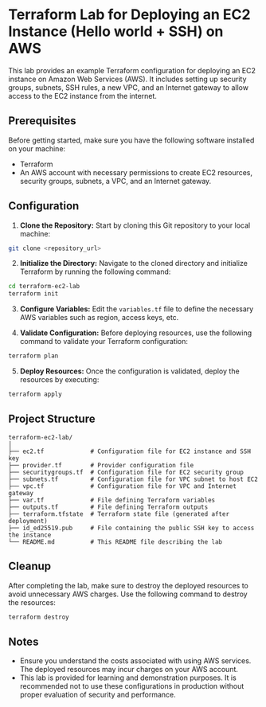 # Terraform Lab for Deploying an EC2 Instance (Hello world + SSH) on AWS

This lab provides an example Terraform configuration for deploying an EC2 instance on Amazon Web Services (AWS). It includes setting up security groups, subnets, SSH rules, a new VPC, and an Internet gateway to allow access to the EC2 instance from the internet.

## Prerequisites

Before getting started, make sure you have the following software installed on your machine:

- Terraform
- An AWS account with necessary permissions to create EC2 resources, security groups, subnets, a VPC, and an Internet gateway.

## Configuration

1. **Clone the Repository:** Start by cloning this Git repository to your local machine:

```bash
git clone <repository_url>
```

2. **Initialize the Directory:** Navigate to the cloned directory and initialize Terraform by running the following command:

```bash
cd terraform-ec2-lab
terraform init
```

3. **Configure Variables:** Edit the `variables.tf` file to define the necessary AWS variables such as region, access keys, etc.

4. **Validate Configuration:** Before deploying resources, use the following command to validate your Terraform configuration:

```bash
terraform plan
```

5. **Deploy Resources:** Once the configuration is validated, deploy the resources by executing:

```bash
terraform apply
```

## Project Structure

```
terraform-ec2-lab/
│
├── ec2.tf             # Configuration file for EC2 instance and SSH key
├── provider.tf        # Provider configuration file
├── securitygroups.tf  # Configuration file for EC2 security group
├── subnets.tf         # Configuration file for VPC subnet to host EC2
├── vpc.tf             # Configuration file for VPC and Internet gateway
├── var.tf             # File defining Terraform variables
├── outputs.tf         # File defining Terraform outputs
├── terraform.tfstate  # Terraform state file (generated after deployment)
├── id_ed25519.pub     # File containing the public SSH key to access the instance
└── README.md          # This README file describing the lab
```

## Cleanup

After completing the lab, make sure to destroy the deployed resources to avoid unnecessary AWS charges. Use the following command to destroy the resources:

```bash
terraform destroy
```

## Notes

- Ensure you understand the costs associated with using AWS services. The deployed resources may incur charges on your AWS account.
- This lab is provided for learning and demonstration purposes. It is recommended not to use these configurations in production without proper evaluation of security and performance.
